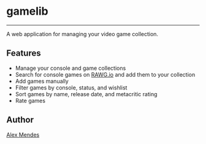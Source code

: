 # gamelib

---------

A web application for managing your video game collection.

## Features

- Manage your console and game collections
- Search for console games on [RAWG.io](https://rawg.io) and add them to your collection
- Add games manually
- Filter games by console, status, and wishlist
- Sort games by name, release date, and metacritic rating
- Rate games

## Author

[Alex Mendes](https://alexolinux.com/)
